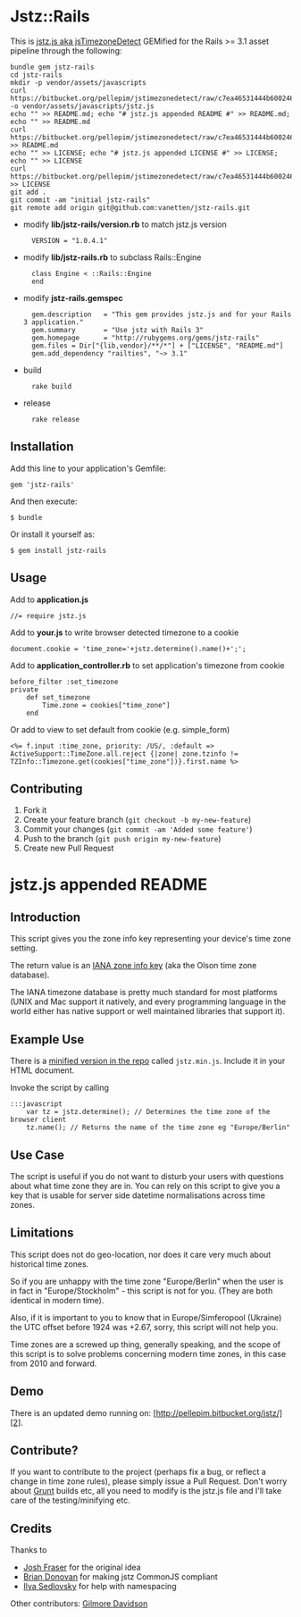 # Jstz::Rails

This is [jstz.js aka jsTimezoneDetect](https://bitbucket.org/pellepim/jstimezonedetect/) GEMified for the Rails >= 3.1 asset pipeline through the following:

	bundle gem jstz-rails
	cd jstz-rails
	mkdir -p vendor/assets/javascripts
	curl https://bitbucket.org/pellepim/jstimezonedetect/raw/c7ea46531444b600246fe651bc9feb66a7593be5/jstz.js -o vendor/assets/javascripts/jstz.js
	echo "" >> README.md; echo "# jstz.js appended README #" >> README.md; echo "" >> README.md
	curl https://bitbucket.org/pellepim/jstimezonedetect/raw/c7ea46531444b600246fe651bc9feb66a7593be5/README.md >> README.md
	echo "" >> LICENSE; echo "# jstz.js appended LICENSE #" >> LICENSE; echo "" >> LICENSE
	curl https://bitbucket.org/pellepim/jstimezonedetect/raw/c7ea46531444b600246fe651bc9feb66a7593be5/LICENCE.txt >> LICENSE
	git add .
	git commit -am "initial jstz-rails"
	git remote add origin git@github.com:vanetten/jstz-rails.git

* modify **lib/jstz-rails/version.rb** to match jstz.js version

		VERSION = "1.0.4.1"

* modify **lib/jstz-rails.rb** to subclass Rails::Engine

		class Engine < ::Rails::Engine
		end

* modify **jstz-rails.gemspec**

		gem.description   = "This gem provides jstz.js and for your Rails 3 application."
		gem.summary       = "Use jstz with Rails 3"
		gem.homepage      = "http://rubygems.org/gems/jstz-rails"
		gem.files = Dir["{lib,vendor}/**/*"] + ["LICENSE", "README.md"]
		gem.add_dependency "railties", "~> 3.1"

* build

		rake build

* release

		rake release

## Installation

Add this line to your application's Gemfile:

    gem 'jstz-rails'

And then execute:

    $ bundle

Or install it yourself as:

    $ gem install jstz-rails

## Usage

Add to **application.js**

	//= require jstz.js

Add to **your.js** to write browser detected timezone to a cookie

	document.cookie = 'time_zone='+jstz.determine().name()+';';

Add to **application_controller.rb** to set application's timezone from cookie

	before_filter :set_timezone
	private
		def set_timezone
			Time.zone = cookies["time_zone"]
		end

Or add to view to set default from cookie (e.g. simple_form)

	<%= f.input :time_zone, priority: /US/, :default => ActiveSupport::TimeZone.all.reject {|zone| zone.tzinfo != TZInfo::Timezone.get(cookies["time_zone"])}.first.name %>
	
## Contributing

1. Fork it
2. Create your feature branch (`git checkout -b my-new-feature`)
3. Commit your changes (`git commit -am 'Added some feature'`)
4. Push to the branch (`git push origin my-new-feature`)
5. Create new Pull Request

# jstz.js appended README #

## Introduction

This script gives you the zone info key representing your device's time zone setting. 

The return value is an [IANA zone info key][1] (aka the Olson time zone database).

The IANA timezone database is pretty much standard for most platforms (UNIX and Mac support it natively, and every programming language in the world either has native support or well maintained libraries that support it).

## Example Use

There is a [minified version in the repo][3] called `jstz.min.js`. Include it in your HTML document.

Invoke the script by calling

    :::javascript
        var tz = jstz.determine(); // Determines the time zone of the browser client
        tz.name(); // Returns the name of the time zone eg "Europe/Berlin"

## Use Case

The script is useful if you do not want to disturb your users with questions about what time zone they are in. You can rely on this script to give you a key that is usable for server side datetime normalisations across time zones. 

## Limitations

This script does not do geo-location, nor does it care very much about historical time zones. 

So if you are unhappy with the time zone "Europe/Berlin" when the user is in fact in "Europe/Stockholm" - this script is not for you. (They are both identical in modern time).

Also, if it is important to you to know that in Europe/Simferopool (Ukraine) the UTC offset before 1924 was +2.67, sorry, this script will not help you.

Time zones are a screwed up thing, generally speaking, and the scope of this script is to solve problems concerning modern time zones, in this case from 2010 and forward.

## Demo

There is an updated demo running on: [http://pellepim.bitbucket.org/jstz/][2].

## Contribute?

If you want to contribute to the project (perhaps fix a bug, or reflect a change in time zone rules), please simply issue a Pull Request. Don't worry about [Grunt][4] builds etc, all you need to modify is the jstz.js file and I'll take care of the testing/minifying etc.

## Credits

Thanks to
  
  - [Josh Fraser][5] for the original idea
  - [Brian Donovan][6] for making jstz CommonJS compliant
  - [Ilya Sedlovsky][7] for help with namespacing

Other contributors:
[Gilmore Davidson][8]

[1]: http://www.iana.org/time-zones
[2]: http://pellepim.bitbucket.org/jstz/
[3]: https://bitbucket.org/pellepim/jstimezonedetect/src
[4]: https://github.com/gruntjs/grunt
[5]: http://www.onlineaspect.com/about/
[6]: https://bitbucket.org/eventualbuddha
[7]: https://bitbucket.org/purebill
[8]: https://bitbucket.org/gdavidson
